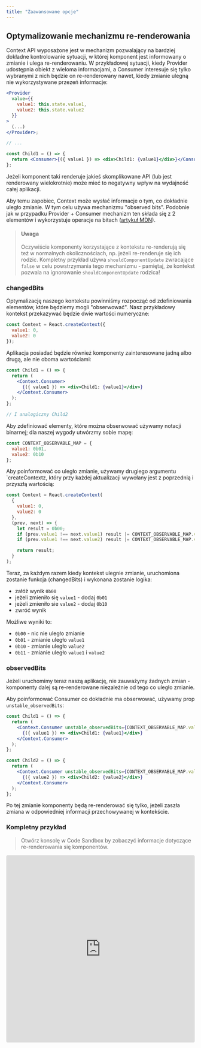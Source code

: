 ```yaml
---
title: "Zaawansowane opcje"
---
```


## Optymalizowanie mechanizmu re-renderowania

Context API wyposażone jest w mechanizm pozwalający na bardziej dokładne kontrolowanie sytuacji, w której komponent jest informowany o zmianie i ulega re-renderowaniu. W przykładowej sytuacji, kiedy Provider udostępnia obiekt z wieloma informacjami, a Consumer interesuje się tylko wybranymi z nich będzie on re-renderowany nawet, kiedy zmianie ulegną nie wykorzystywane przezeń informacje:

```jsx
<Provider
  value={{
    value1: this.state.value1,
    value2: this.state.value2
  }}
>
  (...)
</Provider>;

// ...

const Child1 = () => {
  return <Consumer>{({ value1 }) => <div>Child1: {value1}</div>}</Consumer>;
};
```

Jeżeli komponent taki renderuje jakieś skomplikowane API (lub jest renderowany wielokrotnie) może mieć to negatywny wpływ na wydajność całej aplikacji.

Aby temu zapobiec, Context może wysłać informacje o tym, co dokładnie uległo zmianie. W tym celu używa mechanizmu "observed bits". Podobnie jak w przypadku Provider + Consumer mechanizm ten składa się z 2 elementów i wykorzystuje operacje na bitach ([artykuł MDN](https://developer.mozilla.org/en-US/docs/Web/JavaScript/Reference/Operators/Bitwise_Operators)).

> #### Uwaga
>
> Oczywiście komponenty korzystające z kontekstu re-renderują się też w normalnych okolicznościach, np. jeżeli re-renderuje się ich rodzic. Kompletny przykład używa `shouldComponentUpdate` zwracające `false` w celu powstrzymania tego mechanizmu - pamiętaj, że kontekst pozwala na ignorowanie `shouldComponentUpdate` rodzica!

### changedBits

Optymalizację naszego kontekstu powinniśmy rozpocząć od zdefiniowania elementów, które będziemy mogli "obserwować". Nasz przykładowy kontekst przekazywać będzie dwie wartości numeryczne:

```js
const Context = React.createContext({
  value1: 0,
  value2: 0
});
```

Aplikacja posiadać będzie również komponenty zainteresowane jadną albo drugą, ale nie oboma wartościami:

```jsx
const Child1 = () => {
  return (
    <Context.Consumer>
      {({ value1 }) => <div>Child1: {value1}</div>}
    </Context.Consumer>
  );
};

// I analogiczny Child2
```

Aby zdefiniować elementy, które można obserwować używamy notacji binarnej; dla naszej wygody utwórzmy sobie mapę:

```js
const CONTEXT_OBSERVABLE_MAP = {
  value1: 0b01,
  value2: 0b10
};
```

Aby poinformować co uległo zmianie, używamy drugiego argumentu `createContextz, który przy każdej aktualizacji wywołany jest z poprzednią i przyszłą wartością:

```js
const Context = React.createContext(
  {
    value1: 0,
    value2: 0
  },
  (prev, next) => {
    let result = 0b00;
    if (prev.value1 !== next.value1) result |= CONTEXT_OBSERVABLE_MAP.value1;
    if (prev.value1 !== next.value2) result |= CONTEXT_OBSERVABLE_MAP.value2;

    return result;
  }
);
```

Teraz, za każdym razem kiedy kontekst ulegnie zmianie, uruchomiona zostanie funkcja (changedBits) i wykonana zostanie logika:

- załóż wynik `0b00`
- jeżeli zmieniło się `value1` - dodaj `0b01`
- jeżeli zmieniło sie `value2` - dodaj `0b10`
- zwróć wynik

Możliwe wyniki to:

- `0b00` - nic nie uległo zmianie
- `0b01` - zmianie uległo `value1`
- `0b10` - zmianie uległo `value2`
- `0b11` - zmianie uległo `value1` i `value2`

### observedBits

Jeżeli uruchomimy teraz naszą aplikację, nie zauważymy żadnych zmian - komponenty dalej są re-renderowane niezależnie od tego co uległo zmianie.

Aby poinformować Consumer co dokładnie ma obserwować, używamy prop `unstable_observedBits`:

```jsx
const Child1 = () => {
  return (
    <Context.Consumer unstable_observedBits={CONTEXT_OBSERVABLE_MAP.value1}>
      {({ value1 }) => <div>Child1: {value1}</div>}
    </Context.Consumer>
  );
};

const Child2 = () => {
  return (
    <Context.Consumer unstable_observedBits={CONTEXT_OBSERVABLE_MAP.value2}>
      {({ value2 }) => <div>Child2: {value2}</div>}
    </Context.Consumer>
  );
};
```

Po tej zmianie komponenty będą re-renderować się tylko, jeżeli zaszła zmiana w odpowiedniej informacji przechowywanej w kontekście.

### Kompletny przykład

> Otwórz konsolę w Code Sandbox by zobaczyć informacje dotyczące re-renderowania się komponentów.

<iframe src="https://codesandbox.io/embed/x3jrmjk1xo" style="width:100%; height:500px; border:0; border-radius: 4px; overflow:hidden;" sandbox="allow-modals allow-forms allow-popups allow-scripts allow-same-origin"></iframe>
